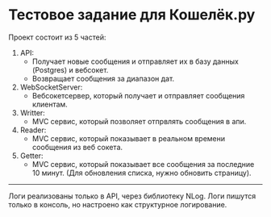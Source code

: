 # Тестовое задание для Кошелёк.ру

Проект состоит из 5 частей:
1. API:
    - Получает новые сообщения и отправляет их в базу данных (Postgres) и вебсокет.
    - Возвращает сообщения за диапазон дат.
2. WebSocketServer:
    - Вебсокетсервер, который получает и отправляет сообщения клиентам.
3. Writter:
    - MVC сервис, который позволяет отпрвлять сообщения в апи.
4. Reader:
    - MVC сервис, который показывает в реальном времени сообщения из веб сокета.	
5. Getter:
    - MVC сервис, который показывает все сообщения за последние 10 минут. (Для обновления списка, нужно обновить страницу).
------------------------
Логи реализованы только в API, через библиотеку NLog. Логи пишутся только в консоль, но настроено как структурное логирование.
